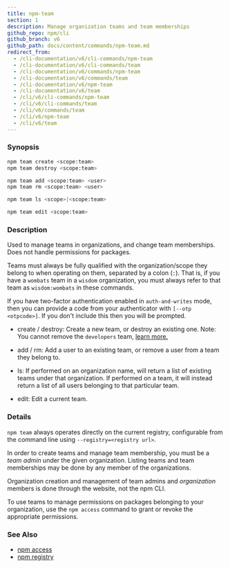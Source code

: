 ```yaml
---
title: npm-team
section: 1
description: Manage organization teams and team memberships
github_repo: npm/cli
github_branch: v6
github_path: docs/content/commands/npm-team.md
redirect_from:
  - /cli-documentation/v6/cli-commands/npm-team
  - /cli-documentation/v6/cli-commands/team
  - /cli-documentation/v6/commands/npm-team
  - /cli-documentation/v6/commands/team
  - /cli-documentation/v6/npm-team
  - /cli-documentation/v6/team
  - /cli/v6/cli-commands/npm-team
  - /cli/v6/cli-commands/team
  - /cli/v6/commands/team
  - /cli/v6/npm-team
  - /cli/v6/team
---
```


### Synopsis

```bash
npm team create <scope:team>
npm team destroy <scope:team>

npm team add <scope:team> <user>
npm team rm <scope:team> <user>

npm team ls <scope>|<scope:team>

npm team edit <scope:team>
```

### Description

Used to manage teams in organizations, and change team memberships. Does not
handle permissions for packages.

Teams must always be fully qualified with the organization/scope they belong to
when operating on them, separated by a colon (`:`). That is, if you have a `wombats` team in a `wisdom` organization, you must always refer to that team as `wisdom:wombats` in these commands.

If you have two-factor authentication enabled in `auth-and-writes` mode, then you can provide a code from your authenticator with `[--otp <otpcode>]`. If you don't include this then you will be prompted.

* create / destroy:
  Create a new team, or destroy an existing one. Note: You cannot remove the `developers` team, <a href="https://docs.npmjs.com/about-developers-team" target="_blank">learn more.</a>
* add / rm:
  Add a user to an existing team, or remove a user from a team they belong to.

* ls:
  If performed on an organization name, will return a list of existing teams
  under that organization. If performed on a team, it will instead return a list
  of all users belonging to that particular team.

* edit:
  Edit a current team.

### Details

`npm team` always operates directly on the current registry, configurable from
the command line using `--registry=<registry url>`.

In order to create teams and manage team membership, you must be a *team admin*
under the given organization. Listing teams and team memberships may be done by
any member of the organizations.

Organization creation and management of team admins and *organization* members
is done through the website, not the npm CLI.

To use teams to manage permissions on packages belonging to your organization,
use the `npm access` command to grant or revoke the appropriate permissions.

### See Also

* [npm access](/cli/v6/commands/npm-access)
* [npm registry](/cli/v6/using-npm/registry)

